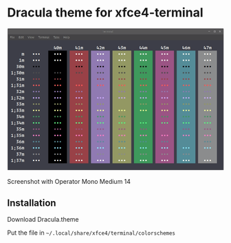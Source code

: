 # Dracula theme for xfce4-terminal

![Screenshot](./assets/screenshot.png)

Screenshot with Operator Mono Medium 14

## Installation

Download Dracula.theme

Put the file in `~/.local/share/xfce4/terminal/colorschemes`
